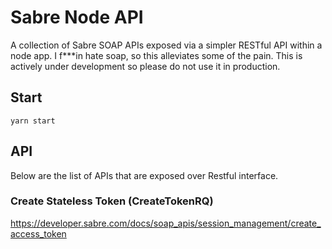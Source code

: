 # Sabre Node API

A collection of Sabre SOAP APIs exposed via a simpler RESTful API within a node app. I f***in hate soap, so this alleviates some of the pain. This is actively under development so please do not use it in production.

## Start

`yarn start`

## API

Below are the list of APIs that are exposed over Restful interface.

### Create Stateless Token (CreateTokenRQ)

https://developer.sabre.com/docs/soap_apis/session_management/create_access_token
